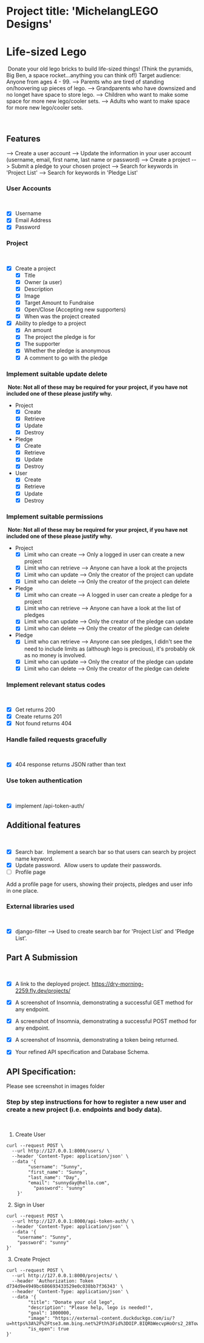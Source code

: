 # Project title: 'MichelangLEGO Designs'
# Life-sized Lego
​
Donate your old lego bricks to build life-sized things! (Think the pyramids, Big Ben, a space rocket...anything you can think of!)
Target audience:
Anyone from ages 4 - 99.
--> Parents who are tired of standing on/hoovering up pieces of lego.
--> Grandparents who have downsized and no longet have space to store lego.
--> Children who want to make some space for more new lego/cooler sets.
--> Adults who want to make space for more new lego/cooler sets.

​
## Features

--> Create a user account
--> Update the information in your user account (username, email, first name, last name or password)
--> Create a project
--> Submit a pledge to your chosen project
--> Search for keywords in 'Project List'
--> Search for keywords in 'Pledge List'
​
### User Accounts
​
- [X] Username
- [X] Email Address
- [X] Password
​
### Project
​
- [X] Create a project
  - [X] Title
  - [X] Owner (a user)
  - [X] Description
  - [X] Image
  - [X] Target Amount to Fundraise
  - [X] Open/Close (Accepting new supporters)
  - [X] When was the project created
- [X] Ability to pledge to a project
  - [X] An amount
  - [X] The project the pledge is for
  - [X] The supporter
  - [X] Whether the pledge is anonymous
  - [X] A comment to go with the pledge
  
### Implement suitable update delete
​
**Note: Not all of these may be required for your project, if you have not included one of these please justify why.**
​
- Project
  - [X] Create
  - [X] Retrieve
  - [X] Update
  - [X] Destroy
- Pledge
  - [X] Create
  - [X] Retrieve
  - [X] Update
  - [X] Destroy
- User
  - [X] Create
  - [X] Retrieve
  - [X] Update
  - [X] Destroy
​
### Implement suitable permissions
​
**Note: Not all of these may be required for your project, if you have not included one of these please justify why.**
​
- Project
  - [X] Limit who can create --> Only a logged in user can create a new project
  - [X] Limit who can retrieve --> Anyone can have a look at the projects
  - [X] Limit who can update --> Only the creator of the project can update
  - [X] Limit who can delete --> Only the creator of the project can delete
- Pledge
  - [X] Limit who can create --> A logged in user can create a pledge for a project
  - [X] Limit who can retrieve --> Anyone can have a look at the list of pledges
  - [X] Limit who can update --> Only the creator of the pledge can update
  - [X] Limit who can delete --> Only the creator of the pledge can delete
- Pledge
  - [X] Limit who can retrieve --> Anyone can see pledges, I didn't see the need to include limits as (although lego is precious), it's probably ok as no money is involved.
  - [X] Limit who can update --> Only the creator of the pledge can update
  - [X] Limit who can delete --> Only the creator of the pledge can delete
​
### Implement relevant status codes
​
- [X] Get returns 200
- [X] Create returns 201
- [X] Not found returns 404
​
### Handle failed requests gracefully 
​
- [X] 404 response returns JSON rather than text
​
### Use token authentication
​
- [X] implement /api-token-auth/
​
## Additional features
​
- [X] Search bar.
​
Implement a search bar so that users can search by project name keyword.
​
- [X] Update password.
​
Allow users to update their passwords.
​
- [ ] Profile page

Add a profile page for users, showing their projects, pledges and user info in one place.
​
### External libraries used
​
- [X] django-filter --> Used to create search bar for 'Project List' and 'Pledge List'. 
​
​
## Part A Submission
​
- [X] A link to the deployed project.
https://dry-morning-2259.fly.dev/projects/

- [X] A screenshot of Insomnia, demonstrating a successful GET method for any endpoint.
- [X] A screenshot of Insomnia, demonstrating a successful POST method for any endpoint.
- [X] A screenshot of Insomnia, demonstrating a token being returned.
- [X] Your refined API specification and Database Schema.

## API Specification:

Please see screenshot in images folder
​
### Step by step instructions for how to register a new user and create a new project (i.e. endpoints and body data).
​
1. Create User
​
```shell
curl --request POST \
  --url http://127.0.0.1:8000/users/ \
  --header 'Content-Type: application/json' \
  --data '{
        "username": "Sunny",
        "first_name": "Sunny",
        "last_name": "Day",
        "email": "sunnyday@hello.com",
	      "password": "sunny"
    }'
```
​
2. Sign in User
​
```shell
curl --request POST \
  --url http://127.0.0.1:8000/api-token-auth/ \
  --header 'Content-Type: application/json' \
  --data '{
	"username": "Sunny",
	"password": "sunny"
}'
```
​
3. Create Project
​
```shell
curl --request POST \
  --url http://127.0.0.1:8000/projects/ \
  --header 'Authorization: Token d734d9e4949bc686693433529e0c038bb7f36343' \
  --header 'Content-Type: application/json' \
  --data '{
        "title": "Donate your old lego",
        "description": "Please help, lego is needed!",
        "goal": 1000000,
        "image": "https://external-content.duckduckgo.com/iu/?u=https%3A%2F%2Ftse3.mm.bing.net%2Fth%3Fid%3DOIP.BIQRbWecvpHoOrs2_28TowHaF2%26pid%3DApi&f=1&ipt=d41a924863ce4f4924b057cd216e59e1b081a2400d8e95ca81a999409015d090&ipo=images",
        "is_open": true
}'